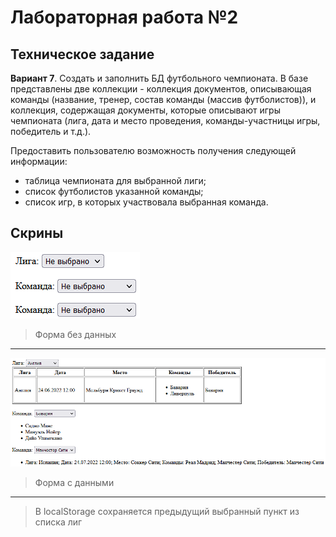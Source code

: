 # Лабораторная работа №2

## Техническое задание
**Вариант 7**. Создать и заполнить БД футбольного чемпионата. В базе представлены две коллекции - коллекция документов, описывающая команды (название, тренер, состав команды (массив футболистов)), и коллекция, содержащая документы, которые описывают игры чемпионата (лига, дата и место проведения, команды-участницы игры, победитель и т.д.).

Предоставить пользователю возможность получения следующей информации:

- таблица чемпионата для выбранной лиги;
- список футболистов указанной команды; 
- список игр, в которых участвовала выбранная команда.


## Скрины

![img_1.png](img_1.png)
> Форма без данных
---

![img.png](img.png)
> Форма с данными
---
> В localStorage сохраняется предыдущий выбранный пункт из списка лиг